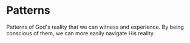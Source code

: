 # Patterns

Patterns of God's reality that we can witness and experience. By being conscious of them, we can more easily navigate His reality.
